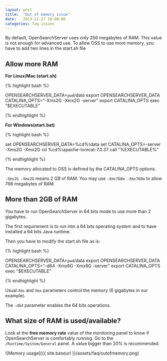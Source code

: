 ```yaml
---
layout: post
title:  "Out of memory issue"
date:   2013-11-27 10:00:00
categories: faq issues
---
```


By default, OpenSearchServer uses only 256 megabytes of RAM. This value is not enough for advanced use. To allow OSS to use more memory, you have to add two lines in the start.sh file

## Allow more RAM

**For Linux/Mac (start.sh)**

{% highlight bash %}
  
OPENSEARCHSERVER_DATA=`pwd`/data
export OPENSEARCHSERVER_DATA 
CATALINA_OPTS="-Xms2G -Xmx2G -server"
export CATALINA_OPTS
exec "$EXECUTABLE"
   
{% endhighlight %}

**For Windows(start.bat)**

{% highlight bash %}
  
set OPENSEARCHSERVER_DATA=%cd%\data
set CATALINA_OPTS=-server -Xms2G -Xmx2G
cd %cd%\apache-tomcat-7.0.37
call "%EXECUTABLE%"
  
{% endhighlight %}

The memory allocated to OSS is defined by the CATALINA_OPTS options.

`-Xms2G -Xmx2G` means 2 GB of RAM.
You may use `-Xms768m -Xmx768m` to allow 768 megabytes of RAM.

## More than 2GB of RAM

You have to run OpenSearchServer in 64 bits mode to use more than 2 gigabytes.

The first requirement is to run into a 64 bits operating system and to have installed a 64 bits Java runtime.

Then you have to modify the start.sh file as is:

{% highlight bash %}
  
OPENSEARCHSERVER_DATA=`pwd`/data
export OPENSEARCHSERVER_DATA
CATALINA_OPTS="-d64 -Xms6G -Xmx6G -server"
export CATALINA_OPTS
exec "$EXECUTABLE"
  
{% endhighlight %}

Usual `Xms` and `Xmx` parameters control the memory (6 gigabytes in our example).

The `-d64` parameter enables the 64 bits operations.

## What size of RAM is used/available?

Look at the **free memory rate** value of the monitoring panel to know if OpenSearchServer is comfortably running. Go to the `/Runtime/System/General` panel. A value bigger than 20% is recommended.

![Memory usage]({{ site.baseurl }}/assets/faq/outofmemory.png)